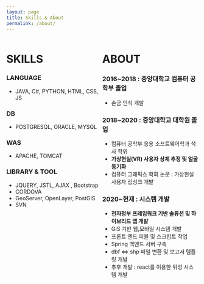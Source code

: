```yaml
---
layout: page
title: Skills & About
permalink: /about/
---
```

<div style="width: 50%; height: 50%; float:left;">
<h1>SKILLS</h1>

<h3>LANGUAGE</h3> 
<ul> 
<li>JAVA, C#, PYTHON, HTML, CSS, JS</li>
</ul>
<h3>DB</h3>  
<ul>
<li>POSTGRESQL, ORACLE, MYSQL</li>
</ul>
<h3>WAS</h3> 
<ul>
 <li>APACHE, TOMCAT</li>
</ul>  
<h3>LIBRARY & TOOL</h3>
<ul>  
<li>JQUERY, JSTL, AJAX , Bootstrap</li>
<li>CORDOVA</li>
<li>GeoServer, OpenLayer, PostGIS</li> 
<li>SVN</li>
</ul>
   
          
</div>

<div style="width: 50%; height: 50%;  float:left">
<h1>ABOUT</h1>

<h3>2016~2018 : 중앙대학교 컴퓨터 공학부 졸업</h3>
<ul>
           <li>손금 인식 개발</li>
</ul>
<h3>2018~2020 : 중앙대학교 대학원 졸업</h3>
<ul>
            <li>컴퓨터 공학부 응용 소프트웨어학과 석사 학위</li>
            <li><strong>가상현실(VR) 사용자 상체 추정 및 얼굴 동기화 </strong></li>
            <li>컴퓨터 그래픽스 학회 논문 : 가상현실 사용자 립싱크 개발 </li>
</ul>
<h3>2020~현재 : 시스템 개발</h3>
<ul>
            <li><strong>전자정부 프레임워크 기반 솔류션 및 하이브리드 앱 개발</strong></li>
            <li>GIS 기반 웹,모바일 시스템 개발</li>
            <li>프론트 엔드 퍼블 및 스크립트 작업</li>
            <li>Spring 백엔드 서버 구축 </li>
            <li>dbf <=> shp 파일 변환 및 보고서 템플릿 개발</li>
            <li>추후 개발 : react를 이용한 위성 시스템 개발</li>
</ul>
          
</div>



<!--
Sleek is a modern Jekyll theme focused on speed performance & SEO best practices. You can find out more info about customizing your Jekyll theme, as well as basic Jekyll usage documentation at [jekyllrb.com](http://jekyllrb.com/) or simply read the guide on how to [get started](/getting-started)

You can find the source code for the Jekyll new theme at:
[sleek](https://github.com/janczizikow/sleek)

You can find the source code for Jekyll at
[jekyll](https://github.com/jekyll/jekyll)
-->